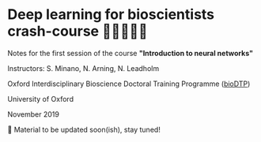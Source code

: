 # Deep learning for bioscientists crash-course 🧬🦅🌱🧠🔬
Notes for the first session of the course **"Introduction to neural networks"** 

Instructors: S. Minano, N. Arning, N. Leadholm

Oxford Interdisciplinary Bioscience Doctoral Training Programme ([bioDTP](https://www.biodtp.ox.ac.uk/))

University of Oxford

November 2019

📢 Material to be updated soon(ish), stay tuned!
